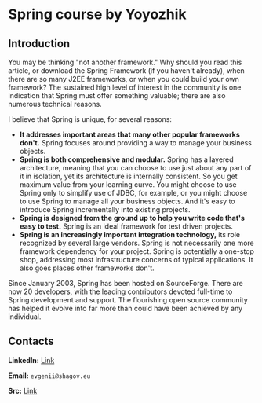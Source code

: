 # Spring course by Yoyozhik
## Introduction
You may be thinking "not another framework." Why should you read this article, or download the Spring Framework (if you haven't already), when there are so many J2EE frameworks, or when you could build your own framework? The sustained high level of interest in the community is one indication that Spring must offer something valuable; there are also numerous technical reasons.

I believe that Spring is unique, for several reasons:

* **It addresses important areas that many other popular frameworks don't.** Spring focuses around providing a way to manage your business objects.
* **Spring is both comprehensive and modular.** Spring has a layered architecture, meaning that you can choose to use just about any part of it in isolation, yet its architecture is internally consistent. So you get maximum value from your learning curve. You might choose to use Spring only to simplify use of JDBC, for example, or you might choose to use Spring to manage all your business objects. And it's easy to introduce Spring incrementally into existing projects.
* **Spring is designed from the ground up to help you write code that's easy to test.** Spring is an ideal framework for test driven projects.
* **Spring is an increasingly important integration technology,** its role recognized by several large vendors.
Spring is not necessarily one more framework dependency for your project. Spring is potentially a one-stop shop, addressing most infrastructure concerns of typical applications. It also goes places other frameworks don't.

Since January 2003, Spring has been hosted on SourceForge. There are now 20 developers, with the leading contributors devoted full-time to Spring development and support. The flourishing open source community has helped it evolve into far more than could have been achieved by any individual.
## Contacts
**LinkedIn:** [Link](https://www.linkedin.com/in/evgeny-shagov-40b46a6/)

**Email:** `evgenii@shagov.eu`

**Src:** [Link](http://www.theserverside.com/news/1364527/Introduction-to-the-Spring-Framework)
